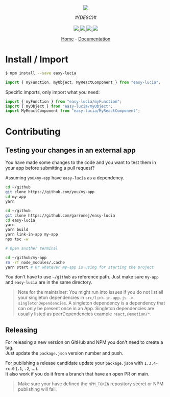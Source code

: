 <p align="center">
    <img src="https://user-images.githubusercontent.com/6702424/80216211-00ef5280-863e-11ea-81de-59f3a3d4b8e4.png">  
</p>
<p align="center">
    <i>#{DESC}#</i>
    <br>
    <br>
    <a href="https://github.com/JeromeBu/easy-lucia/actions">
      <img src="https://github.com/JeromeBu/easy-lucia/actions/workflows/ci.yaml/badge.svg?branch=main">
    </a>
    <a href="https://bundlephobia.com/package/easy-lucia">
      <img src="https://img.shields.io/bundlephobia/minzip/easy-lucia">
    </a>
    <a href="https://www.npmjs.com/package/easy-lucia">
      <img src="https://img.shields.io/npm/dw/easy-lucia">
    </a>
    <a href="https://github.com/JeromeBu/easy-lucia/blob/main/LICENSE">
      <img src="https://img.shields.io/npm/l/easy-lucia">
    </a>
</p>
<p align="center">
  <a href="https://github.com/JeromeBu/easy-lucia">Home</a>
  -
  <a href="https://github.com/JeromeBu/easy-lucia">Documentation</a>
</p>

# Install / Import

```bash
$ npm install --save easy-lucia
```

```typescript
import { myFunction, myObject, MyReactComponent } from "easy-lucia";
```

Specific imports, only import what you need:

```typescript
import { myFunction } from "easy-lucia/myFunction";
import { myObject } from "easy-lucia/myObject";
import MyReactComponent from "easy-lucia/MyReactComponent";
```

# Contributing

## Testing your changes in an external app

You have made some changes to the code and you want to test them
in your app before submitting a pull request?

Assuming `you/my-app` have `easy-lucia` as a dependency.

```bash
cd ~/github
git clone https://github.com/you/my-app
cd my-app
yarn

cd ~/github
git clone https://github.com/garronej/easy-lucia
cd easy-lucia
yarn
yarn build
yarn link-in-app my-app
npx tsc -w

# Open another terminal

cd ~/github/my-app
rm -rf node_modules/.cache
yarn start # Or whatever my-app is using for starting the project
```

You don't have to use `~/github` as reference path. Just make sure `my-app` and `easy-lucia`
are in the same directory.

> Note for the maintainer: You might run into issues if you do not list all your singleton dependencies in
> `src/link-in-app.js -> singletonDependencies`. A singleton dependency is a dependency that can
> only be present once in an App. Singleton dependencies are usually listed as peerDependencies example `react`, `@emotion/*`.

## Releasing

For releasing a new version on GitHub and NPM you don't need to create a tag.  
Just update the `package.json` version number and push.

For publishing a release candidate update your `package.json` with `1.3.4-rc.0` (`.1`, `.2`, ...).  
It also work if you do it from a branch that have an open PR on main.

> Make sure your have defined the `NPM_TOKEN` repository secret or NPM publishing will fail.
